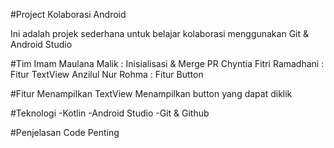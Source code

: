 #Project Kolaborasi Android

Ini adalah projek sederhana untuk belajar kolaborasi menggunakan Git & Android Studio

#Tim
Imam Maulana Malik : Inisialisasi & Merge PR
Chyntia Fitri Ramadhani : Fitur TextView
Anzilul Nur Rohma : Fitur Button

#Fitur
Menampilkan TextView
Menampilkan button yang dapat diklik

#Teknologi
-Kotlin
-Android Studio
-Git & Github

#Penjelasan Code Penting
#
